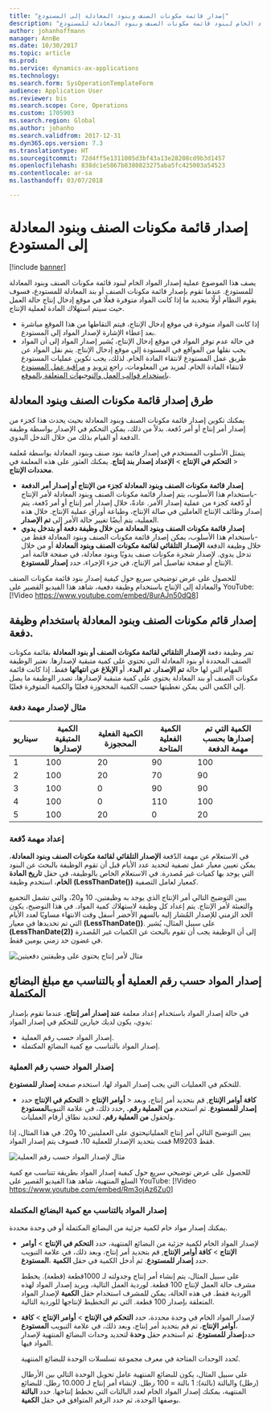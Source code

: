 ```yaml
---
title: "إصدار قائمة مكونات الصنف وبنود المعادلة إلى المستودع"
description: "يصف هذا الموضوع عملية إصدار المواد الخام لبنود قائمة مكونات الصنف وبنود المعادلة للمستودع."
author: johanhoffmann
manager: AnnBe
ms.date: 10/30/2017
ms.topic: article
ms.prod: 
ms.service: dynamics-ax-applications
ms.technology: 
ms.search.form: SysOperationTemplateForm
audience: Application User
ms.reviewer: bis
ms.search.scope: Core, Operations
ms.custom: 1705903
ms.search.region: Global
ms.author: johanho
ms.search.validfrom: 2017-12-31
ms.dyn365.ops.version: 7.3
ms.translationtype: HT
ms.sourcegitcommit: 72d4ff5e1311005d3bf43a13e28208cd9b3d1457
ms.openlocfilehash: 838dc1e5867b8380823275aba5fc425003a54523
ms.contentlocale: ar-sa
ms.lasthandoff: 03/07/2018

---
```


# <a name="release-bom-and-formula-lines-to-the-warehouse"></a>إصدار قائمة مكونات الصنف وبنود المعادلة إلى المستودع

[!include [banner](../includes/banner.md)]

يصف هذا الموضوع عملية إصدار المواد الخام لبنود قائمة مكونات الصنف وبنود المعادلة للمستودع. عندما تقوم بإصدار قائمة مكونات الصنف أو بند المعادلة للمستودع، فسوف يقوم النظام أولًا بتحديد ما إذا كانت المواد متوفرة فعلًا في موقع إدخال إنتاج حالة العمل حيث سيتم استهلاك المادة لعملية الإنتاج.

- إذا كانت المواد متوفرة في موقع إدخال الإنتاج، فيتم التقاطها من هذا الموقع مباشرة بعد إعطاء الإشارة لإصدار المواد إلى المستودع.
- في حالة عدم توفر المواد في موقع إدخال الإنتاج، يُشير إصدار المواد إلى أن المواد يجب نقلها من المواقع في المستودة إلى موقع إدخال الإنتاج. يتم نقل المواد عن طريق عمل المستودع لانتقاء المادة الخام. لذلك، يجب تكوين عمليات المستودع لانتقاء المادة الخام. لمزيد من المعلومات، راجع [تزويد](../warehousing/replenishment.md) و [مراقبة عمل المستودع باستخدام قوالب العمل والتوجيهات المتعلقة بالموقع](../warehousing/control-warehouse-location-directives.md).

## <a name="methods-for-releasing-bom-and-formula-lines"></a>طرق إصدار قائمة مكونات الصنف وبنود المعادلة

يمكنك تكوين إصدار قائمة مكونات الصنف وبنود المعادلة بحيث يحدث هذا كجزء من إصدار أمر إنتاج أو أمر دُفعة. بدلاً من ذلك، يمكن التحكم في الإصدار بواسطة وظيفة الدفعة أو القيام بذلك من خلال التدخل اليدوي.

يتمثل الأسلوب المستخدم في إصدار قائمة بنود صنف وبنود المعادلة بواسطة مُعلمة **إصدار بند إنتاج**. يمكنك العثور على هذه المعلمة في **‎التحكم في الإنتاج** \> **الإعداد‏‎** \> **محددات الإنتاج**.

- **إصدار قائمة مكونات الصنف وبنود المعادلة كجزء من الإنتاج أو إصدار أمر الدفعة** -باستخدام هذا الأسلوب، يتم إصدار قائمة مكونات الصنف وبنود المعادلة لأمر الإنتاج أو دّفعة كجزء من عملية إصدار الأمر. عادةً، خلال إصدار أمر إنتاج أو أمر دّفعة، يتم إصدار وظائف الإنتاج العاملين في صالة الإنتاج، وطباعة أوراق عملية الإنتاج. خلال هذه العملية، يتم أيضًا تغيير حالة الأمر إلى **تم الإصدار**.
- **إصدار قائمة مكونات الصنف وبنود المعادلة من خلال وظيفة دفعة أو بتدخل يدوي** -باستخدام هذا الأسلوب، يمكن إصدار قائمة مكونات الصنف وبنود المعادلة فقط من خلال وظيفة الدفعة **الإصدار التلقائي لقائمة مكونات الصنف وبنود المعادلة** أو من خلال تدخل يدوي. لإصدار شجرة مكونات صنف يدويًا وبنود معادلة، في صفحة قائمة أمر الإنتاج أو صفحة تفاصيل أمر الإنتاج، في جزء الإجراء، حدد **إصدار للمستودع**.

للحصول على عرض توضيحي سريع حول كيفية إصدار بنود قائمة مكونات الصنف والمعادلة إلى الإنتاج باستخدام وظيفة دفعية، شاهد هذا الفيديو القصير على YouTube:
[!Video <https://www.youtube.com/embed/8urAJn50dQ8>]

## <a name="releasing-the-bom-and-formula-lines-by-using-a-batch-job"></a>إصدار قائم مكونات الصنف وبنود المعادلة باستخدام وظيفة دفعة.

تمر وظيفة دفعة **الإصدار التلقائي لقائمة مكونات الصنف أو بنود المعادلة** بقائمة مكونات الصنف المحددة أو بنود المعادلة التي تحتوي على كمية متبقية لإصدارها. تعتبر الوظيفة المهام التي لها حالة **تم الإصدار**، **تم البدء**، أو **الإبلاغ عن انتهائها** فقط. إذا كانت قائمة مكونات الصنف أو بند المعادلة يحتوي على كمية متبقية لإصدارها، تصدر الوظيفة ما يصل إلي الكمي التي يمكن تغطيتها حسب الكمية المحجوزة فعليًا والكمية المتوفرة فعليًا.

### <a name="example-of-a-batch-job-release"></a>مثال لإصدار مهمة دفعة

| سيناريو | الكمية المتبقية لإصدارها | الكمية الفعلية المحجوزة | الكمية الفعلية المتاحة | الكمية التي تم إصدارها بحسب مهمة الدفعة |
|----------|-------------------------------|------------------------------|-------------------------------|------------------------------------|
| 1        | 100                           | 20                           | 90                            | 100                                |
| 2        | 100                           | 20                           | 70                            | 90                                 |
| 3        | 100                           | 0                            | 90                            | 90                                 |
| 4        | 100                           | 0                            | 110                           | 100                                |
| 5        | 100                           | 20                           | 0                             | 20                                 |

### <a name="batch-job-setup"></a>إعداد مهمة دّفعة

في الاستعلام عن مهمة الدّفعة **الإصدار التلقائي لقائمة مكونات الصنف وبنود المعادلة**، يمكن تعيين معيار عمل تصفية لتحديد عدد الأيام قبل أن تقوم الوظيفة بالبحث عن البنود التي يوجد بها كميات غير مُصدرة. في الاستعلام الخاص بالوظيفة، في حقل **تاريخ المادة الخام**، استخدم  وظيفة **(LessThanDate())** كمعيار لعامل التصفية.

يبين التوضيح التالي أمر الإنتاج الذي يوجد به وظيفتين، 10 و20، والتي تشمل التجميع والتعبئة لأمر الإنتاج. يتم إعداد كل وظيفة لاستهلاك كمية المواد. في هذا التوضيح، يكون الحد الزمني للإصدار المُشار إليه بالسهم الأخضر أسفل وقت الانتهاء مساويًا لعدد الأيام التي تم تحديدها في معيار **(LessThanDate())**. على سبيل المثال، يُشير **(LessThanDate(2))** إلى أن الوظيفة يجب أن تقوم بالبحث عن الكميات غير المُصدرة في غضون حد زمني يومين فقط.

![مثال لأمر إنتاج يحتوي على وظيفتين دفعيتين](media/bach-job-setup.PNG)

## <a name="releasing-material-per-operation-number-or-in-proportion-to-the-amount-of-finished-goods"></a>إصدار المواد حسب رقم العملية أو بالتناسب مع مبلغ البضائع المكتملة

في حالة إصدار المواد باستخدام إعداد معلمة **عند إصدار أمر إنتاج**، عندما تقوم بإصدار يدوي، يكون لديك خيارين للتحكم في إصدار المواد:

- إصدار المواد حسب رقم العملية.
- إصدار المواد بالتناسب مع كمية البضائع المكتملة.

### <a name="release-material-per-operation-number"></a>إصدار المواد حسب رقم العملية

للتحكم في العمليات التي يجب إصدار المواد لها، استخدم صفحة **إصدار للمستودع**.

- حدد **‎التحكم في الإنتاج** \> **‎أوامر الإنتاج** \> **‎كافة أوامر الإنتاج**, قم بتحديد أمر إنتاج، وبعد ذلك، في علامة التبويب**المستودع‏‎** حدد, **‎إصدار للمستودع**. ثم استخدم **من العملية رقم.** ولحقول **من العملية رقم.** لتحديد نطاق أرقام العمليات.

يبين التوضيح التالي أمر إنتاج العملياتيحتوي على العمليتين 10 و20. في هذا المثال، إذا قمت بتحديد الإصدار للعملية 10، فسوف يتم إصدار المواد M9203 فقط.

![مثال لإصدار المواد حسب رقم العملية](media/two-operations.PNG)

للحصول على عرض توضيحي سريع حول كيفية إصدار المواد بطريقة تتناسب مع كمية السلع المنتهية، شاهد هذا الفيديو القصير على YouTube:
[!Video <https://www.youtube.com/embed/Rm3ojAz6Zu0>]

### <a name="release-material-in-proportion-to-the-amount-of-finished-goods"></a>إصدار المواد بالتناسب مع كمية البضائع المكتملة

يمكنك إصدار مواد خام لكمية جزئية من البضائع المكتملة أو في وحدة محددة.

- لإصدار المواد الخام لكمية جزئية من البضائع المنتهية، حدد **التحكم في الإنتاج** \> **أوامر الإنتاج** \> **كافة أوامر الإنتاج**, قم بتحديد أمر إنتاج، وبعد ذلك، في علامة التبويب **المستودع‏‎**، حدد **إصدار للمستودع**. ثم أدخل الكمية في حقل **الكمية**.

    على سبيل المثال، يتم إنشاء أمر إنتاج وجدولته لـ 1000قطعة (قطعة). يخطط مشرف حالة العمل لإنتاج 100 قطعة. لوردية العمل التالية، ويريد إصدار المواد لهذه الوردية فقط. في هذه الحالة، يمكن للمشرف استخدام حقل **الكمية** لإصدار المواد المتعلقة بإصدار 100 قطعة. التي تم التخطيط لإنتاجها للوردية التالية.

- لإصدار المواد الخام في وحدة محددة، حدد **التحكم في الإنتاج** \> **أوامر الإنتاج** \> **كافة أوامر الإنتاج**، ثم قم بتحديد أمر إنتاج، وبعد ذلك، في علامة التبويب **المستودع‏‎**، حدد**إصدار للمستودع**. ثم استخدم حقل **وحدة** لتحديد وحدات البضائع المنتهية لإصدار المواد فيها.

    تُحدد الوحدات المتاحة في معرف مجموعة تسلسلات الوحدة للبضائع المنتهية.

    على سبيل المثال، يكون للبضائع المنتهية عامل تحويل الوحدة التالي بين الأرطال (رطل) والبالتة (بالتة): 1 بالتة = 100 رطل. لإنشاء أمر إنتاج لـ 10.000 رطل. للبضائع المنتهية، يمكنك إصدار المواد الخام لعدد البالتات التي تخطط إنتاجها. حدد **البالتة** بوصفها الوحدة، ثم حدد الرقم المتوافق في حقل **الكمية**.

